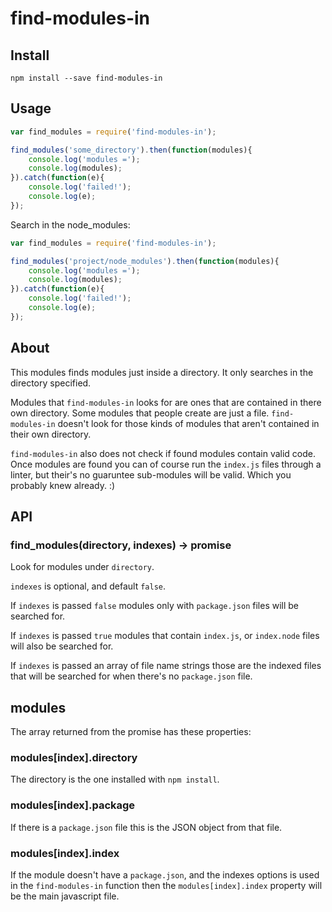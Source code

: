 find-modules-in
===============

Install
-------

`npm install --save find-modules-in`

Usage
-----

```javascript
var find_modules = require('find-modules-in');

find_modules('some_directory').then(function(modules){
    console.log('modules =');
    console.log(modules);
}).catch(function(e){
    console.log('failed!');
    console.log(e);
});
```

Search in the node_modules:

```javascript
var find_modules = require('find-modules-in');

find_modules('project/node_modules').then(function(modules){
    console.log('modules =');
    console.log(modules);
}).catch(function(e){
    console.log('failed!');
    console.log(e);
});
```

About
-----

This modules finds modules just inside a directory. It only searches in the directory specified.

Modules that `find-modules-in` looks for are ones that are contained in there own directory. Some modules that people create are just a file. `find-modules-in` doesn't look for those kinds of modules that aren't contained in their own directory.

`find-modules-in` also does not check if found modules contain valid code. Once modules are found you can of course run the `index.js` files through a linter, but their's no guaruntee sub-modules will be valid. Which you probably knew already. :)

API
---

### find_modules(directory, indexes) -> promise

Look for modules under `directory`.

`indexes` is optional, and default `false`.

If `indexes` is passed `false` modules only with `package.json` files will be searched for.

If `indexes` is passed `true` modules that contain `index.js`, or `index.node` files will also be searched for.

If `indexes` is passed an array of file name strings those are the indexed files that will be searched for when there's no `package.json` file.

modules
-------

The array returned from the promise has these properties:

### modules[index].directory

The directory is the one installed with `npm install`.

### modules[index].package

If there is a `package.json` file this is the JSON object from that file.

### modules[index].index

If the module doesn't have a `package.json`, and the indexes options is used in the `find-modules-in` function then the `modules[index].index` property will be the main javascript file.
